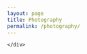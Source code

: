 ```yaml
---
layout: page
title: Photography
permalink: /photography/
---
```


<div class="container">
    <div id="photoGrid">

    </div>
</div>
